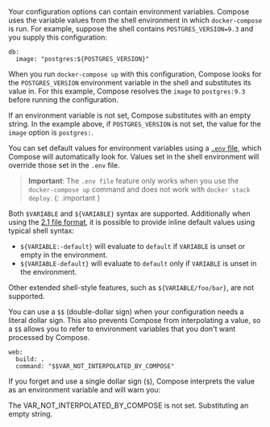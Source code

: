 Your configuration options can contain environment variables. Compose uses the variable values from the shell environment in which `docker-compose` is run. For example, suppose the shell contains `POSTGRES_VERSION=9.3` and you supply this configuration:

    db:
      image: "postgres:${POSTGRES_VERSION}"
    

When you run `docker-compose up` with this configuration, Compose looks for the `POSTGRES_VERSION` environment variable in the shell and substitutes its value in. For this example, Compose resolves the `image` to `postgres:9.3` before running the configuration.

If an environment variable is not set, Compose substitutes with an empty string. In the example above, if `POSTGRES_VERSION` is not set, the value for the `image` option is `postgres:`.

You can set default values for environment variables using a [`.env` file](../env-file.md), which Compose will automatically look for. Values set in the shell environment will override those set in the `.env` file.

> **Important**: The `.env file` feature only works when you use the `docker-compose up` command and does not work with `docker stack deploy`. {: .important }

Both `$VARIABLE` and `${VARIABLE}` syntax are supported. Additionally when using the [2.1 file format](compose-versioning.md#version-21), it is possible to provide inline default values using typical shell syntax:

- `${VARIABLE:-default}` will evaluate to `default` if `VARIABLE` is unset or empty in the environment.
- `${VARIABLE-default}` will evaluate to `default` only if `VARIABLE` is unset in the environment.

Other extended shell-style features, such as `${VARIABLE/foo/bar}`, are not supported.

You can use a `$$` (double-dollar sign) when your configuration needs a literal dollar sign. This also prevents Compose from interpolating a value, so a `$$` allows you to refer to environment variables that you don't want processed by Compose.

    web:
      build: .
      command: "$$VAR_NOT_INTERPOLATED_BY_COMPOSE"
    

If you forget and use a single dollar sign (`$`), Compose interprets the value as an environment variable and will warn you:

The VAR_NOT_INTERPOLATED_BY_COMPOSE is not set. Substituting an empty string.